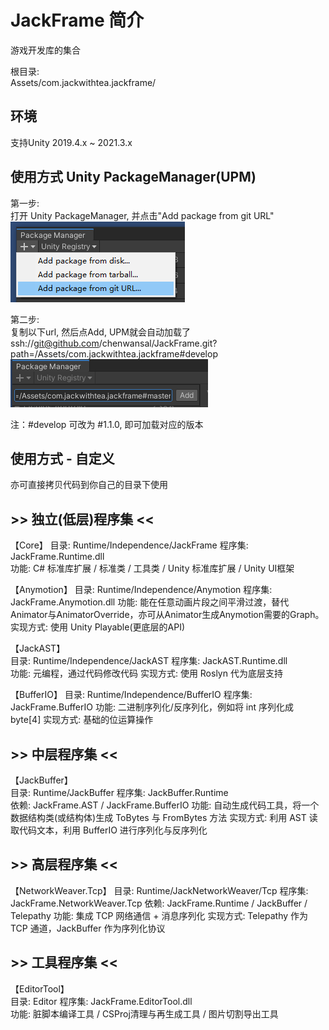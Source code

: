 # JackFrame 简介
游戏开发库的集合    
    
根目录:    
Assets/com.jackwithtea.jackframe/   

## 环境
支持Unity 2019.4.x ~ 2021.3.x

## 使用方式 Unity PackageManager(UPM) 
第一步:    
打开 Unity PackageManager, 并点击"Add package from git URL"  
![JackFrame图](./Assets/com.jackwithtea.jackframe/Document~/1.png)  

第二步:    
复制以下url, 然后点Add, UPM就会自动加载了  
ssh://git@github.com/chenwansal/JackFrame.git?path=/Assets/com.jackwithtea.jackframe#develop
![JackFrame图](./Assets/com.jackwithtea.jackframe/Document~/2.png)  

注：\#develop 可改为 #1.1.0, 即可加载对应的版本

## 使用方式 - 自定义
亦可直接拷贝代码到你自己的目录下使用  

## >> 独立(低层)程序集 <<
【Core】
目录: Runtime/Independence/JackFrame
程序集: JackFrame.Runtime.dll  
功能: C# 标准库扩展 / 标准类 / 工具类 / Unity 标准库扩展 / Unity UI框架  

【Anymotion】
目录: Runtime/Independence/Anymotion
程序集: JackFrame.Anymotion.dll
功能: 能在任意动画片段之间平滑过渡，替代Animator与AnimatorOverride，亦可从Animator生成Anymotion需要的Graph。
实现方式: 使用 Unity Playable(更底层的API) 

【JackAST】  
目录: Runtime/Independence/JackAST
程序集: JackAST.Runtime.dll  
功能: 元编程，通过代码修改代码
实现方式: 使用 Roslyn 代为底层支持

【BufferIO】
目录: Runtime/Independence/BufferIO
程序集: JackFrame.BufferIO
功能: 二进制序列化/反序列化，例如将 int 序列化成 byte[4]
实现方式: 基础的位运算操作

## >> 中层程序集 <<
【JackBuffer】  
目录: Runtime/JackBuffer
程序集: JackBuffer.Runtime  
依赖: JackFrame.AST / JackFrame.BufferIO
功能: 自动生成代码工具，将一个数据结构类(或结构体)生成 ToBytes 与 FromBytes 方法
实现方式: 利用 AST 读取代码文本，利用 BufferIO 进行序列化与反序列化

## >> 高层程序集 <<
【NetworkWeaver.Tcp】
目录: Runtime/JackNetworkWeaver/Tcp
程序集: JackFrame.NetworkWeaver.Tcp
依赖: JackFrame.Runtime / JackBuffer / Telepathy
功能: 集成 TCP 网络通信 + 消息序列化
实现方式: Telepathy 作为 TCP 通道，JackBuffer 作为序列化协议

## >> 工具程序集 <<
【EditorTool】  
目录: Editor
程序集: JackFrame.EditorTool.dll  
功能: 脏脚本编译工具 / CSProj清理与再生成工具 / 图片切割导出工具  

####